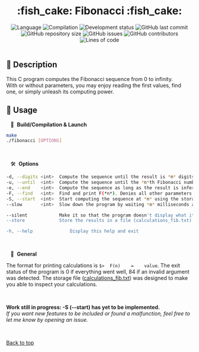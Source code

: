 <div align="center" id="top">
    <h1 markdown="1">:fish_cake: Fibonacci :fish_cake:</h1>
</div>

<div align="center">
    <img alt="Language" src="https://img.shields.io/badge/language-C-blue?logo=c" />
    <img alt="Compilation" src="https://img.shields.io/badge/compilation-via_Makefile-blue" />
    <img alt="Development status" src="https://img.shields.io/badge/development-interrupted-red?logo=windows-terminal" />
    <img alt="GitHub last commit" src="https://img.shields.io/github/last-commit/QuentindiMeo/Fibonacci?color=blueviolet&logo=clarifai" />
</div>
<div align="center">
    <img alt="GitHub repository size" src="https://img.shields.io/github/repo-size/QuentindiMeo/Fibonacci?color=blue&logo=frontify" />
    <img alt="GitHub issues" src="https://img.shields.io/github/issues/QuentindiMeo/Fibonacci?color=green&logo=target" />
    <img alt="GitHub contributors" src="https://img.shields.io/github/contributors/QuentindiMeo/Fibonacci?color=red&logo=stackedit" />
    <img alt="Lines of code" src="https://tokei.rs/b1/github/QuentindiMeo/Fibonacci?category=code" />
</div>
&#xa0;

## :memo: Description

This C program computes the Fibonacci sequence from 0 to infinity.  
With or without parameters, you may enjoy reading the first values, find one, or simply unleash its computing power.

## :abacus: Usage

&nbsp;&nbsp; :checkered_flag:&nbsp; **Build/Compilation & Launch**

``` bash
make
./fibonacci [OPTIONS]
```

&#xa0;

&nbsp;&nbsp; :hammer_and_wrench:&nbsp; **Options**

``` bash
-d, --digits <int>  Compute the sequence until the result is *n* digits long.
-u, --until  <int>  Compute the sequence until the *n*th Fibonacci number.
-e, --end    <int>  Compute the sequence as long as the result is inferior to *n*.
-F, --find   <int>  Find and print F(*n*). Denies all other parameters.
-S, --start  <int>  Start computing the sequence at *n* using the storage file (see --store).
--slow       <int>  Slow down the program by waiting *n* milliseconds after every iteration. (max 100,000)

--silent            Make it so that the program doesn't display what it finds.
--store             Store the results in a file (calculations_fib.txt).

-h, --help              Display this help and exit
```

&#xa0;

&nbsp;&nbsp; :test_tube:&nbsp; **General**

The format for printing calculations is `$>  F(n)    =    value`.
The exit status of the program is 0 if everything went well, 84 if an invalid argument was detected.
The storage file ([calculations_fib.txt](./calculations_fib.txt)) was designed to make you able to inspect your calculations.

&#xa0;

**Work still in progress: -S (--start) has yet to be implemented.**  
*If you want new features to be included or found a malfunction, feel free to let me know by opening an issue.*

&#xa0;

[Back to top](#top)
